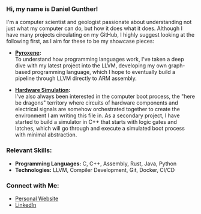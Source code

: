 ### Hi, my name is Daniel Gunther!

I'm a computer scientist and geologist passionate about understanding not just what my computer can do, but how it does what it does. Although I have many projects circulating on my GitHub, I highly suggest looking at the following first, as I aim for these to be my showcase pieces:

- **[Pyroxene](https://github.com/dgunther2001/pyroxene_lang):**  
  To understand how programming languages work, I've taken a deep dive with my latest project into the LLVM, developing my own graph-based programming language, which I hope to eventually build a pipeline through LLVM directly to ARM assembly.

- **[Hardware Simulation](https://github.com/dgunther2001/BIOS_Hardware_Simulation):**  
  I've also always been interested in the computer boot process, the "here be dragons" territory where circuits of hardware components and electrical signals are somehow orchestrated together to create the environment I am writing this file in. As a secondary project, I have started to build a simulator in C++ that starts with logic gates and latches, which will go through and execute a simulated boot process with minimal abstraction.

### Relevant Skills:

- **Programming Languages:** C, C++, Assembly, Rust, Java, Python
- **Technologies:** LLVM, Compiler Development, Git, Docker, CI/CD

### Connect with Me:

- [Personal Website](https://danielgunther.com)
- [LinkedIn](https://www.linkedin.com/in/daniel-gunther-1b035a221/)
